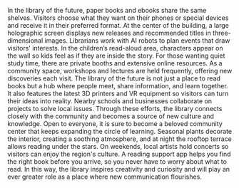 In the library of the future, paper books and ebooks share the same shelves. Visitors choose what they want on their phones or special devices and receive it in their preferred format. At the center of the building, a large holographic screen displays new releases and recommended titles in three-dimensional images. Librarians work with AI robots to plan events that draw visitors' interests.
In the children’s read-aloud area, characters appear on the wall so kids feel as if they are inside the story. For those wanting quiet study time, there are private booths and extensive online resources. As a community space, workshops and lectures are held frequently, offering new discoveries each visit.
The library of the future is not just a place to read books but a hub where people meet, share information, and learn together. It also features the latest 3D printers and VR equipment so visitors can turn their ideas into reality. Nearby schools and businesses collaborate on projects to solve local issues.
Through these efforts, the library connects closely with the community and becomes a source of new culture and knowledge. Open to everyone, it is sure to become a beloved community center that keeps expanding the circle of learning. Seasonal plants decorate the interior, creating a soothing atmosphere, and at night the rooftop terrace allows reading under the stars.
On weekends, local artists hold concerts so visitors can enjoy the region's culture. A reading support app helps you find the right book before you arrive, so you never have to worry about what to read. In this way, the library inspires creativity and curiosity and will play an ever greater role as a place where new communication flourishes.
